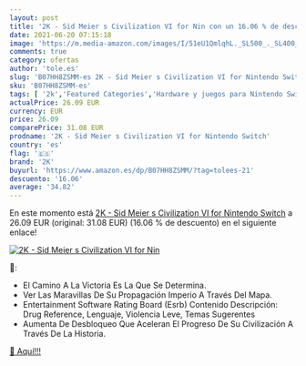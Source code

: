 ```yaml
---
layout: post
title: '2K - Sid Meier s Civilization VI for Nin con un 16.06 % de descuento'
date: 2021-06-20 07:15:18
image: 'https://m.media-amazon.com/images/I/51eU1QmlqhL._SL500_._SL400_.jpg'
comments: true
category: ofertas
author: 'tole.es'
slug: 'B07HH8ZSMM-es 2K - Sid Meier s Civilization VI for Nintendo Switch'
sku: 'B07HH8ZSMM-es'
tags: [ '2k','Featured Categories','Hardware y juegos para Nintendo Switch','Películas','Películas y TV','Videojuegos','nintendo', ]
actualPrice: 26.09 EUR
currency: EUR
price: 26.09
comparePrice: 31.08 EUR
prodname: '2K - Sid Meier s Civilization VI for Nintendo Switch'
country: 'es'
flag: '🇪🇸'
brand: '2K'
buyurl: 'https://www.amazon.es/dp/B07HH8ZSMM/?tag=tolees-21'
descuento: '16.06'
average: '34.82'
---
```


En este momento está [2K - Sid Meier s Civilization VI for Nintendo Switch](https://www.amazon.es/dp/B07HH8ZSMM/?tag=tolees-21) a 26.09 EUR (original: 31.08 EUR) (16.06 %  de descuento) en el siguiente enlace!

[![2K - Sid Meier s Civilization VI for Nin](https://m.media-amazon.com/images/I/51eU1QmlqhL._SL500_._SL400_.jpg)](https://www.amazon.es/dp/B07HH8ZSMM/?tag=tolees-21)

🔎:

- El Camino A La Victoria Es La Que Se Determina.
- Ver Las Maravillas De Su Propagación Imperio A Través Del Mapa.
- Entertainment Software Rating Board (Esrb) Contenido Descripción: Drug Reference, Lenguaje, Violencia Leve, Temas Sugerentes
- Aumenta De Desbloqueo Que Aceleran El Progreso De Su Civilización A Través De La Historia.

[🛒 Aquí!!!](https://www.amazon.es/dp/B07HH8ZSMM/?tag=tolees-21)
